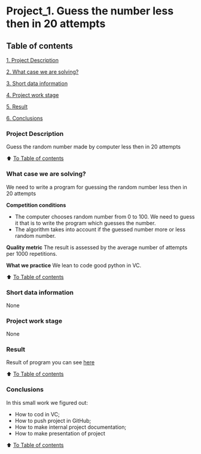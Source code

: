 # Project_1. Guess the number less then in 20 attempts

## Table of contents
[1. Project Description](https://github.com/Evgi23/test2/blob/main/Project_1/README.md#Project-Description)

[2. What case we are solving?](https://github.com/Evgi23/test2/blob/main/Project_1/README.md#What-case-we-are-solving?)

[3. Short data information](__)

[4. Project work stage](__)

[5. Result](https://github.com/Evgi23/test2/blob/main/Project_1/README.md#Result)

[6. Conclusions](https://github.com/Evgi23/test2/blob/main/Project_1/README.md#Conclusions)

### Project Description
Guess the random number made by computer less then in 20 attempts

:arrow_up: [To Table of contents](https://github.com/Evgi23/test2/blob/main/Project_1/README.md#Table-of-contents)

### What case we are solving?
We need to write a program for guessing the random number less then in 20 attempts

**Competition conditions**
- The computer chooses random number from 0 to 100. We need to guess it that is to write the program which guesses the number.
- The algorithm takes into account if the guessed number more or less random number.

**Quality metric**
The result is assessed by the average number of attempts per 1000 repetitions.

**What we practice**
We lean to code good python in VC.

:arrow_up: [To Table of contents](https://github.com/Evgi23/test2/blob/main/Project_1/README.md#Table-of-contents)

### Short data information
None

### Project work stage
None

### Result
Result of program you can see [here](https://github.com/Evgi23/test2/blob/main/Project_1/game_3.py)

:arrow_up: [To Table of contents](https://github.com/Evgi23/test2/blob/main/Project_1/README.md#Table-of-contents)

### Conclusions
In this small work we figured out:
- How to cod in VC;
- How to push project in GitHub;
- How to make internal project documentation;
- How to make presentation of project

:arrow_up: [To Table of contents](https://github.com/Evgi23/test2/blob/main/Project_1/README.md#Table-of-contents)